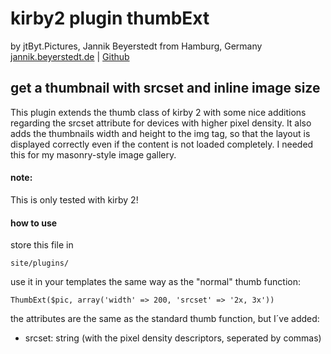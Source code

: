 # kirby2 plugin thumbExt
by jtByt.Pictures, Jannik Beyerstedt from Hamburg, Germany  
[jannik.beyerstedt.de](http://jannik.beyerstedt.de) | [Github](https://github.com/jbeyerstedt)  


## get a thumbnail with srcset and inline image size

This plugin extends the thumb class of kirby 2 with some nice additions regarding the srcset attribute for devices with higher pixel density. It also adds the thumbnails width and height to the img tag, so that the layout is displayed correctly even if the content is not loaded completely. I needed this for my masonry-style image gallery.

#### note:
This is only tested with kirby 2!

#### how to use
store this file in
	
	site/plugins/

use it in your templates the same way as the "normal" thumb function:

    ThumbExt($pic, array('width' => 200, 'srcset' => '2x, 3x'))
    
the attributes are the same as the standard thumb function, but I´ve added:

- srcset: string (with the pixel density descriptors, seperated by commas)
